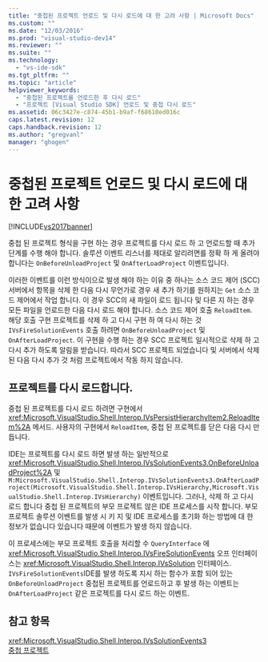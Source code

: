 ```yaml
---
title: "중첩된 프로젝트 언로드 및 다시 로드에 대 한 고려 사항 | Microsoft Docs"
ms.custom: ""
ms.date: "12/03/2016"
ms.prod: "visual-studio-dev14"
ms.reviewer: ""
ms.suite: ""
ms.technology: 
  - "vs-ide-sdk"
ms.tgt_pltfrm: ""
ms.topic: "article"
helpviewer_keywords: 
  - "중첩된 프로젝트를 언로드한 후 다시 로드"
  - "프로젝트 [Visual Studio SDK] 언로드 및 중첩 다시 로드"
ms.assetid: 06c3427e-c874-45b1-b9af-f68610ed016c
caps.latest.revision: 12
caps.handback.revision: 12
ms.author: "gregvanl"
manager: "ghogen"
---
```

# 중첩된 프로젝트 언로드 및 다시 로드에 대 한 고려 사항
[!INCLUDE[vs2017banner](../../code-quality/includes/vs2017banner.md)]

중첩 된 프로젝트 형식을 구현 하는 경우 프로젝트를 다시 로드 하 고 언로드할 때 추가 단계를 수행 해야 합니다.  솔루션 이벤트 리스너를 제대로 알리려면를 정확 하 게 올려야 합니다는 `OnBeforeUnloadProject` 및 `OnAfterLoadProject` 이벤트입니다.  
  
 이러한 이벤트를 이런 방식이으로 발생 해야 하는 이유 중 하나는 소스 코드 제어 \(SCC\) 서버에서 항목을 삭제 한 다음 다시 무언가로 경우 새 추가 하기를 원하지는 `Get` 소스 코드 제어에서 작업 합니다.  이 경우 SCC의 새 파일이 로드 됩니다 및 다른 지 하는 경우 모든 파일을 언로드한 다음 다시 로드 해야 합니다.  소스 코드 제어 호출 `ReloadItem`.  해당 호출 구현 프로젝트를 삭제 하 고 다시 구현 하 여 다시 하는 것 `IVsFireSolutionEvents` 호출 하려면 `OnBeforeUnloadProject` 및 `OnAfterLoadProject`.  이 구현을 수행 하는 경우 SCC 프로젝트 일시적으로 삭제 하 고 다시 추가 하도록 알림을 받습니다.  따라서 SCC 프로젝트 되었습니다 및 서버에서 삭제 된 다음 다시 추가 것 처럼 프로젝트에서 작동 하지 않습니다.  
  
## 프로젝트를 다시 로드합니다.  
 중첩 된 프로젝트를 다시 로드 하려면 구현에서 <xref:Microsoft.VisualStudio.Shell.Interop.IVsPersistHierarchyItem2.ReloadItem%2A> 메서드.  사용자의 구현에서 `ReloadItem`, 중첩 된 프로젝트를 닫은 다음 다시 만듭니다.  
  
 IDE는 프로젝트를 다시 로드 하면 발생 하는 일반적으로 <xref:Microsoft.VisualStudio.Shell.Interop.IVsSolutionEvents3.OnBeforeUnloadProject%2A> 및 `M:Microsoft.VisualStudio.Shell.Interop.IVsSolutionEvents3.OnAfterLoadProject(Microsoft.VisualStudio.Shell.Interop.IVsHierarchy,Microsoft.VisualStudio.Shell.Interop.IVsHierarchy)` 이벤트입니다.  그러나, 삭제 하 고 다시 로드 합니다 중첩 된 프로젝트의 부모 프로젝트 않은 IDE 프로세스를 시작 합니다.  부모 프로젝트 솔루션 이벤트를 발생 시 키 지 및 IDE 프로세스를 초기화 하는 방법에 대 한 정보가 없습니다 있습니다 때문에 이벤트가 발생 하지 않습니다.  
  
 이 프로세스에는 부모 프로젝트 호출을 처리할 수 `QueryInterface` 에 <xref:Microsoft.VisualStudio.Shell.Interop.IVsFireSolutionEvents> 오프 인터페이스는 <xref:Microsoft.VisualStudio.Shell.Interop.IVsSolution> 인터페이스.  `IVsFireSolutionEvents`IDE를 발생 하도록 지시 하는 함수가 포함 되어 있는 `OnBeforeUnloadProject` 중첩된 프로젝트를 언로드하고 후 발생 하는 이벤트는 `OnAfterLoadProject` 같은 프로젝트를 다시 로드 하는 이벤트.  
  
## 참고 항목  
 <xref:Microsoft.VisualStudio.Shell.Interop.IVsSolutionEvents3>   
 [중첩 프로젝트](../../extensibility/internals/nesting-projects.md)